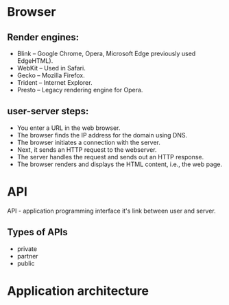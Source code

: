 # Browser

## Render engines:
- Blink – Google Chrome, Opera, Microsoft Edge previously used EdgeHTML).
- WebKit – Used in Safari.
- Gecko – Mozilla Firefox.
- Trident – Internet Explorer.
- Presto – Legacy rendering engine for Opera.


## user-server steps:
-   You enter a URL in the web browser.
-   The browser finds the IP address for the domain using DNS.
-   The browser initiates a connection with the server.
-   Next, it sends an HTTP request to the webserver.
-   The server handles the request and sends out an HTTP response.
-   The browser renders and displays the HTML content, i.e., the web page.




# API

API - application programming interface
it's link between user and server.

## Types of APIs
- private
- partner 
- public


# Application architecture

